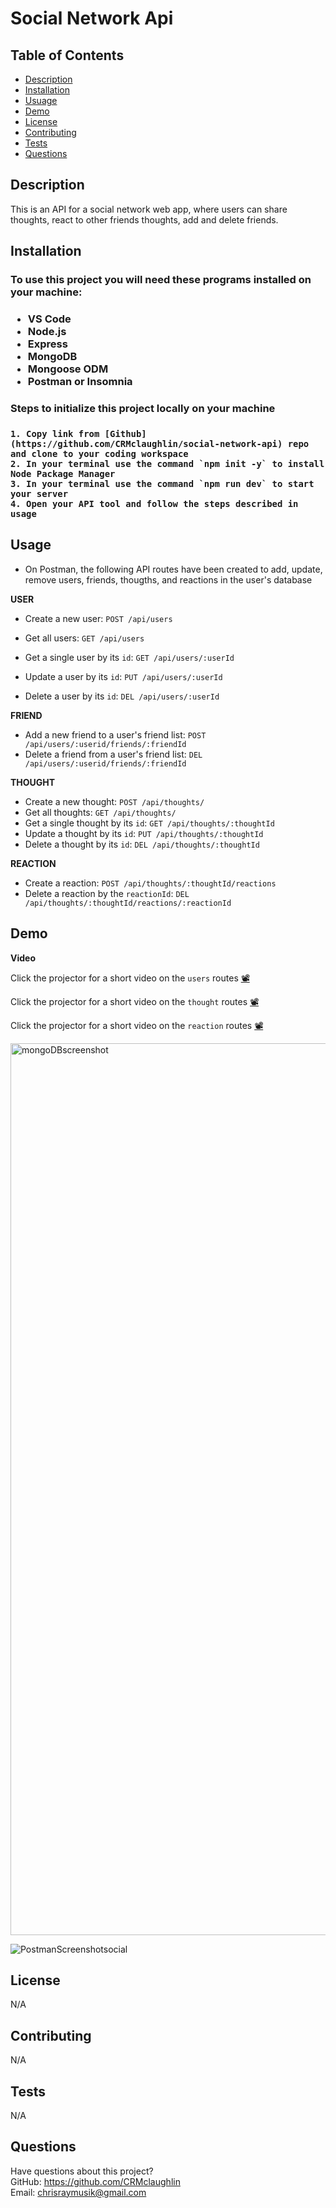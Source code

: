 # Social Network Api

## Table of Contents
  * [Description](#description)
  * [Installation](#installation)
  * [Usuage](#usage)
  * [Demo](#demo)
  * [License](#license)
  * [Contributing](#contributing)
  * [Tests](#tests)
  * [Questions](#questions)

  ## Description
 
 This is an API for a social network web app, where users can share thoughts, react to other friends thoughts, add and delete friends.

  
  ## Installation
  <h3> To use this project you will need these programs installed on your machine:<h3>
  
  * VS Code
  * Node.js
  * Express
  * MongoDB
  * Mongoose ODM
  * Postman or Insomnia
  
  
  <h3> Steps to initialize this project locally on your machine <h3>
    
    1. Copy link from [Github](https://github.com/CRMclaughlin/social-network-api) repo and clone to your coding workspace
    2. In your terminal use the command `npm init -y` to install Node Package Manager
    3. In your terminal use the command `npm run dev` to start your server
    4. Open your API tool and follow the steps described in usage

  
## Usage 
  
* On Postman, the following API routes have been created to add, update, remove users, friends, thougths, and reactions in the user's database

 **USER**
  * Create a new user:  `POST /api/users`
  * Get all users: `GET /api/users`
  * Get a single user by its `id`: `GET /api/users/:userId`

  * Update a user by its `id`: `PUT /api/users/:userId`

  * Delete a user by its `id`: `DEL /api/users/:userId`

**FRIEND**
  * Add a new friend to a user's friend list: `POST /api/users/:userid/friends/:friendId`
  * Delete a friend from a user's friend list: `DEL /api/users/:userid/friends/:friendId`

**THOUGHT**
  * Create a new thought: `POST /api/thoughts/`
  * Get all thoughts: `GET /api/thoughts/`
  * Get a single thought by its `id`: `GET /api/thoughts/:thoughtId`
  * Update a thought by its `id`: `PUT /api/thoughts/:thoughtId`
  * Delete a thought by its `id`: `DEL /api/thoughts/:thoughtId`

**REACTION**

* Create a reaction: `POST /api/thoughts/:thoughtId/reactions`
* Delete a reaction by the `reactionId`: `DEL /api/thoughts/:thoughtId/reactions/:reactionId`
  
## Demo

**Video**

Click the projector for a short video on the `users` routes [📽️](https://drive.google.com/file/d/1P9dgvX1gtiNAM1zROqJ60LymaNAfiGOl/view)

Click the projector for a short video on the `thought` routes [📽️](https://drive.google.com/file/d/1SkQE5JuUA-bN7I_tvtPMfe_zjpn1szlF/view)

Click the projector for a short video on the `reaction` routes [📽️](https://drive.google.com/file/d/1jiCXSeOkR82r4kyHnmK2ZFgFUizgKKsw/view)



<img width="1427" alt="mongoDBscreenshot" src="https://user-images.githubusercontent.com/111208223/213318806-e57bf540-2c03-4502-b929-d3c67bb3a7af.png">
   
   
![PostmanScreenshotsocial](https://user-images.githubusercontent.com/111208223/213318848-ef30a3a6-6325-4636-a29a-18d6933922ea.png)

## License
N/A
  
  
## Contributing

N/A
  
## Tests
N/A
  
## Questions
Have questions about this project?  
GitHub: https://github.com/CRMclaughlin  
Email: chrisraymusik@gmail.com
